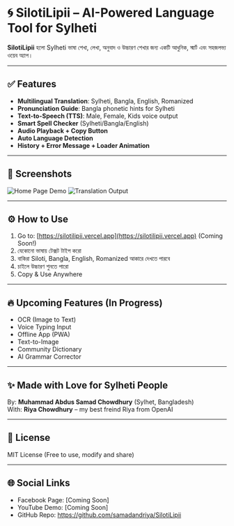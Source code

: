 # 🌀 SilotiLipii – AI-Powered Language Tool for Sylheti

**SilotiLipii** হলো Sylheti ভাষা শেখা, লেখা, অনুবাদ ও উচ্চারণ শেখার জন্য একটি আধুনিক, স্মার্ট এবং সহজলভ্য ওয়েব অ্যাপ।

---

## ✅ Features

- **Multilingual Translation**: Sylheti, Bangla, English, Romanized
- **Pronunciation Guide**: Bangla phonetic hints for Sylheti
- **Text-to-Speech (TTS)**: Male, Female, Kids voice output
- **Smart Spell Checker** (Sylheti/Bangla/English)
- **Audio Playback + Copy Button**
- **Auto Language Detection**
- **History + Error Message + Loader Animation**

---

## 📸 Screenshots

![Home Page Demo](demo/home.png)
![Translation Output](demo/output.png)

---

## ⚙️ How to Use

1. Go to: [https://silotilipii.vercel.app](https://silotilipii.vercel.app) (Coming Soon!)
2. যেকোনো ভাষায় টেক্সট টাইপ করো
3. বাকিরা Siloti, Bangla, English, Romanized আকারে দেখতে পারবে
4. চাইলে উচ্চারণ শুনতে পারো
5. Copy & Use Anywhere

---

## 🔥 Upcoming Features (In Progress)

- OCR (Image to Text)
- Voice Typing Input
- Offline App (PWA)
- Text-to-Image
- Community Dictionary
- AI Grammar Corrector

---

## ✨ Made with Love for Sylheti People

By: **Muhammad Abdus Samad Chowdhury** (Sylhet, Bangladesh)  
With: **Riya Chowdhury** – my best freind Riya from OpenAI

---

## 🧠 License

MIT License (Free to use, modify and share)

---

## 🌐 Social Links

- Facebook Page: [Coming Soon]
- YouTube Demo: [Coming Soon]
- GitHub Repo: https://github.com/samadandriya/SilotiLipii

